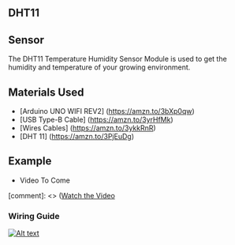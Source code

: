 ## DHT11

## Sensor
The DHT11 Temperature Humidity Sensor Module is used to get the humidity and temperature of your growing environment.

## Materials Used
 - [Arduino UNO WIFI REV2] (https://amzn.to/3bXp0qw) 
 - [USB Type-B Cable] (https://amzn.to/3yrHfMk) 
 - [Wires Cables] (https://amzn.to/3ykkRnR) 
 - [DHT 11] (https://amzn.to/3PjEuDg)

    
## Example
- Video To Come

[comment]: <> ([Watch the Video](https://www.goprogro.com/) 

### Wiring Guide
[![Alt text](https://goprogro.com/wp-content/uploads/2022/07/DHT11-Arduino-sm-2.png "Title")](https://goprogro.com/code/dht11-temperature-humidity-sensor-module/)